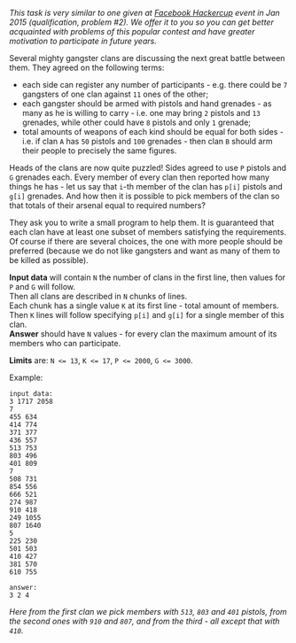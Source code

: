 _This task is very similar to one given at [Facebook Hackercup](https://www.facebook.com/hackercup) event in Jan 2015 (qualification, problem #2).
We offer it to you so you can get better acquainted with problems of this popular contest and have greater motivation
to participate in future years._

Several mighty gangster clans are discussing the next great battle between them. They agreed on the following terms:

- each side can register any number of participants - e.g. there could be `7` gangsters of one clan against `11`
	ones of the other;
- each gangster should be armed with pistols and hand grenades - as many as he is willing to carry - i.e. one
	may bring `2` pistols and `13` grenades, while other could have `8` pistols and only `1` grenade;
- total amounts of weapons of each kind should be equal for both sides - i.e. if clan `A` has `50` pistols and
	`100` grenades - then clan `B` should arm their people to precisely the same figures.

Heads of the clans are now quite puzzled! Sides agreed to use `P` pistols and `G` grenades each.
Every member of every clan then reported how many things he has - let us say that `i`-th member of the clan has
`p[i]` pistols and `g[i]` grenades. And how then it is possible to pick members of the clan so that totals of
their arsenal equal to required numbers?

They ask you to write a small program to help them. It is guaranteed that each clan have at least one subset of
members satisfying the requirements. Of course if there are several choices, the one with more people should be
preferred (because we do not like gangsters and want as many of them to be killed as possible).

**Input data** will contain `N` the number of clans in the first line, then values for `P` and `G` will follow.  
Then all clans are described in `N` chunks of lines.  
Each chunk has a single value `K` at its first line - total amount of members.  
Then `K` lines will follow specifying `p[i]` and `g[i]` for a single member of this clan.  
**Answer** should have `N` values - for every clan the maximum amount of its members who can participate.

**Limits** are: `N <= 13`, `K <= 17`, `P <= 2000`, `G <= 3000`.

Example:
	
	input data:
	3 1717 2058
	7
	455 634
	414 774
	371 377
	436 557
	513 753
	803 496
	401 809
	7
	508 731
	854 556
	666 521
	274 987
	910 418
	249 1055
	807 1640
	5
	225 230
	501 503
	410 427
	381 570
	610 755
    
	answer:
	3 2 4

_Here from the first clan we pick members with `513`, `803` and `401` pistols, from the second ones with `910`
and `807`, and from the third - all except that with `410`._